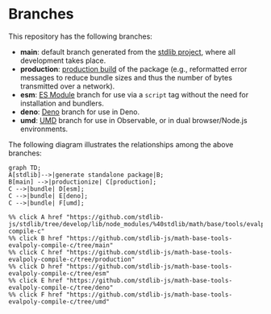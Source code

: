 <!--

@license Apache-2.0

Copyright (c) 2022 The Stdlib Authors.

Licensed under the Apache License, Version 2.0 (the "License");
you may not use this file except in compliance with the License.
You may obtain a copy of the License at

    http://www.apache.org/licenses/LICENSE-2.0

Unless required by applicable law or agreed to in writing, software
distributed under the License is distributed on an "AS IS" BASIS,
WITHOUT WARRANTIES OR CONDITIONS OF ANY KIND, either express or implied.
See the License for the specific language governing permissions and
limitations under the License.

-->

# Branches

This repository has the following branches:

-   **main**: default branch generated from the [stdlib project][stdlib-url], where all development takes place.
-   **production**: [production build][production-url] of the package (e.g., reformatted error messages to reduce bundle sizes and thus the number of bytes transmitted over a network).
-   **esm**: [ES Module][esm-url] branch for use via a `script` tag without the need for installation and bundlers.
-   **deno**: [Deno][deno-url] branch for use in Deno.
-   **umd**: [UMD][umd-url] branch for use in Observable, or in dual browser/Node.js environments.

The following diagram illustrates the relationships among the above branches:

```mermaid
graph TD;
A[stdlib]-->|generate standalone package|B;
B[main] -->|productionize| C[production];
C -->|bundle| D[esm];
C -->|bundle| E[deno];
C -->|bundle| F[umd];

%% click A href "https://github.com/stdlib-js/stdlib/tree/develop/lib/node_modules/%40stdlib/math/base/tools/evalpoly-compile-c"
%% click B href "https://github.com/stdlib-js/math-base-tools-evalpoly-compile-c/tree/main"
%% click C href "https://github.com/stdlib-js/math-base-tools-evalpoly-compile-c/tree/production"
%% click D href "https://github.com/stdlib-js/math-base-tools-evalpoly-compile-c/tree/esm"
%% click E href "https://github.com/stdlib-js/math-base-tools-evalpoly-compile-c/tree/deno"
%% click F href "https://github.com/stdlib-js/math-base-tools-evalpoly-compile-c/tree/umd"
```

[stdlib-url]: https://github.com/stdlib-js/stdlib/tree/develop/lib/node_modules/%40stdlib/math/base/tools/evalpoly-compile-c
[production-url]: https://github.com/stdlib-js/math-base-tools-evalpoly-compile-c/tree/production
[deno-url]: https://github.com/stdlib-js/math-base-tools-evalpoly-compile-c/tree/deno
[umd-url]: https://github.com/stdlib-js/math-base-tools-evalpoly-compile-c/tree/umd
[esm-url]: https://github.com/stdlib-js/math-base-tools-evalpoly-compile-c/tree/esm